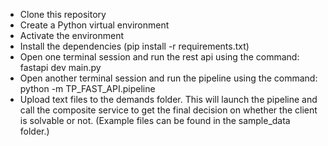 - Clone this repository
- Create a Python virtual environment
- Activate the environment 
- Install the dependencies (pip install -r requirements.txt)
- Open one terminal session and run the rest api using the command: fastapi dev main.py
- Open another terminal session and run the pipeline using the command: python -m TP_FAST_API.pipeline
- Upload text files to the demands folder. This will launch the pipeline and call the composite service to get the final decision on whether the client is solvable or not. (Example files can be found in the sample_data folder.)

